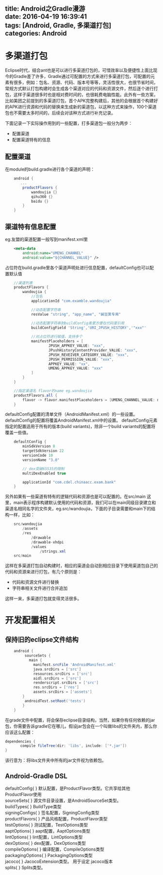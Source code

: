 title: Android之Gradle漫游  
date: 2016-04-19 16:39:41  
tags: [Android, Gradle, 多渠道打包]  
categories: Android  
---

# 多渠道打包

Eclipse时代，结合ant也是可以进行多渠道打包的，可惜效率以及便捷性上面比现今的Gradle差了许多，Gradle通过可配置的方式来进行多渠道打包，可配置的元素有很多，例如：包名、资源、代码、版本号等等，灵活性很大，也很节省时间，常规方式默认打包构建时会生成各个渠道对应的代码和资源文件，然后逐个进行打包，这样子渠道很多时也是相对费时间的，也很耗费电脑性能。此外有一些方案，比如美团之前提到的多渠道打包，首个APK完整构建后，其他的会根据首个构建好的APK进行资源和代码的替换来生成新的渠道包，以这种方式来操作，100个渠道包也不需要太多时间的，后续会对该种方式进行补充记录。

下面记录一下实际操作用到的一些配置，打多渠道包一般分为两步：

- 配置渠道
- 配置渠道特有的信息

<!--more-->

## 配置渠道

在module的build.gradle进行各个渠道的声明：  

```Groovy
	android {
	   ...
	    productFlavors {
	        wandoujia {}
	        qihu360 {}
	        baidu {}
	    }
	}
```

## 渠道特有信息配置

eg.友盟的渠道配置一般写到manifest.xml里

```XML
	<meta-data
	    android:name="UMENG_CHANNEL"
	    android:value="${CHANNEL_VALUE}" />
```

占位符在build.gradle里各个渠道声明处进行信息配置，defaultConfig也可以配置默认值

```Groovy
    //渠道列表
    productFlavors {
        wandoujia {
            //包名
            applicationId "com.examble.wandoujia"

            //动态配置字符串
            resValue "string", "app_name", "豌豆荚专用"

			//动态配置字符串到buildConfig类里方便在代码里引用            
			buildConfigField 'String','URI_JPUSH_HISTORY','"xxx"'
            
			//对占位符进行赋值，支持多个
			manifestPlaceholders = [
                    JPUSH_APPKEY_VALUE: "xxx",
                    JPushHistoryContentProvider_VALUE: "xxx",
                    JPUSH_REVEIVER_CATEGORY_VALUE: "xxx",
                    JPUSH_PERMISSION_VALUE: "xxx",
                    APPKEY_VALUE: "xx",
                    UMENG_APPKEY_VALUE: "xxx"
            ]
        }
    }

    //指定渠道名 flavor的name eg.wandoujia
    productFlavors.all {
        flavor -> flavor.manifestPlaceholders = [UMENG_CHANNEL_VALUE: name]
    }
```

defaultConfig配置的清单文件（AndroidManifest.xml）的一些设置。defaultConfig的配置将覆盖AndroidManifest.xml中的设置。 
defaultConfig元素指定的配置适用于所有的版本(build variants)，除非一个build variants的配置将覆盖一些值。

```Groovy
    defaultConfig {
        minSdkVersion 8
        targetSdkVersion 22
        versionCode 10
        versionName "3.0"

        // dex突破65535的限制
        multiDexEnabled true

        applicationId "com.cdel.chinaacc.exam.bank"
	}
```

另外如果有一些渠道有特有的逻辑代码和资源也是可以配置的。在src/main 这里，main表示程序构建默认使用的代码和资源，我们可以在main同级目录建立和渠道名相同名字的文件夹，eg.src/wandoujia，下面的子目录需要和main下的结构一样，比如：

```Java
	src/wandoujia
		/assets
		/res
			/drawable
			/drawable-xhdpi
			/values
				/strings.xml
	src/main
```

这样在多渠道打包自动构建时，相应的渠道会自动到相应目录下使用渠道包自己的代码和资源来进行打包，有几个原则是：

- 代码和资源文件进行替换
- 字符串相关文件进行合并追加

这样一来，多渠道打包就变得灵活很多。

# 开发配置相关

## 保持旧的eclipse文件结构

```Groovy
	android {
	     sourceSets {
	       main {
	         manifest.srcFile 'AndroidManifest.xml'
	         java.srcDirs = ['src']
	         resources.srcDirs = ['src']
	         aidl.srcDirs = ['src']
	         renderscript.srcDirs = ['src']
	         res.srcDirs = ['res']
	         assets.srcDirs = ['assets']
	    }
	     androidTest.setRoot('tests')
	    } 
	}
```

在grade文件中配置，将会保存eclipse目录结构，当然，如果你有任何依赖的jar包，你需要告诉gradle它在哪儿，假设jar包会在一个叫做libs的文件夹内，那么你应该这么配置：

```Groovy
dependencies {
       compile fileTree(dir: 'libs', include: ['*.jar'])
}
```

该行意为：将libs文件夹中所有的jar文件视为依赖包。

## Android-Gradle DSL

defaultConfig{ } 默认配置，是ProductFlavor类型。它共享给其他ProductFlavor使用  
sourceSets{ } 源文件目录设置，是AndroidSourceSet类型。  
buildTypes{ } BuildType类型  
signingConfigs{ } 签名配置，SigningConfig类型  
productFlavors{ } 产品风格配置，ProductFlavor类型  
testOptions{ } 测试配置，TestOptions类型  
aaptOptions{ } aapt配置，AaptOptions类型  
lintOptions{ } lint配置，LintOptions类型  
dexOptions{ } dex配置，DexOptions类型  
compileOptions{ } 编译配置，CompileOptions类型  
packagingOptions{ } PackagingOptions类型  
jacoco{ } JacocoExtension类型。 用于设定 jacoco版本  
splits{ } Splits类型。 

